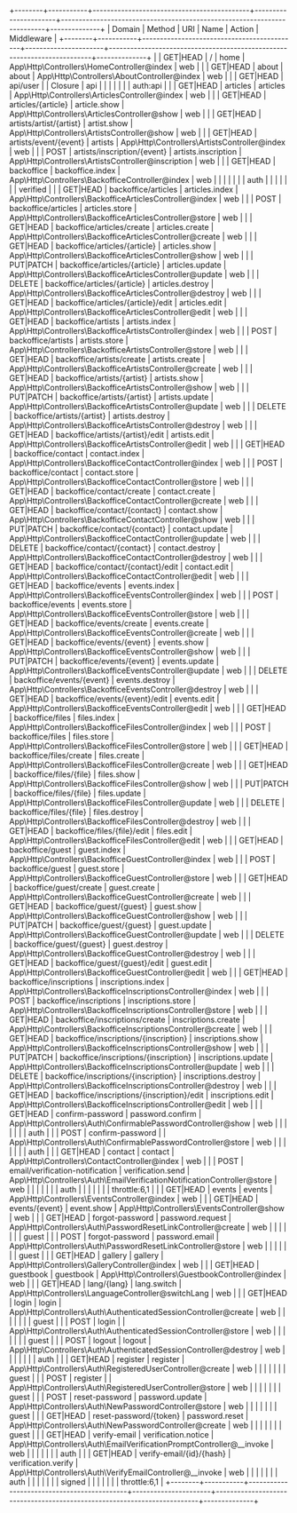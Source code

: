 +--------+-----------+--------------------------------------------+----------------------+-------------------------------------------------------------------------+--------------+
| Domain | Method    | URI                                        | Name                 | Action                                                                  | Middleware   |
+--------+-----------+--------------------------------------------+----------------------+-------------------------------------------------------------------------+--------------+
|        | GET|HEAD  | /                                          | home                 | App\Http\Controllers\HomeController@index                               | web          |
|        | GET|HEAD  | about                                      | about                | App\Http\Controllers\AboutController@index                              | web          |
|        | GET|HEAD  | api/user                                   |                      | Closure                                                                 | api          |
|        |           |                                            |                      |                                                                         | auth:api     |
|        | GET|HEAD  | articles                                   | articles             | App\Http\Controllers\ArticlesController@index                           | web          |
|        | GET|HEAD  | articles/{article}                         | article.show         | App\Http\Controllers\ArticlesController@show                            | web          |
|        | GET|HEAD  | artists/artist/{artist}                    | artist.show          | App\Http\Controllers\ArtistsController@show                             | web          |
|        | GET|HEAD  | artists/event/{event}                      | artists              | App\Http\Controllers\ArtistsController@index                            | web          |
|        | POST      | artists/inscription/{event}                | artists.inscription  | App\Http\Controllers\ArtistsController@inscription                      | web          |
|        | GET|HEAD  | backoffice                                 | backoffice.index     | App\Http\Controllers\BackofficeController@index                         | web          |
|        |           |                                            |                      |                                                                         | auth         |
|        |           |                                            |                      |                                                                         | verified     |
|        | GET|HEAD  | backoffice/articles                        | articles.index       | App\Http\Controllers\BackofficeArticlesController@index                 | web          |
|        | POST      | backoffice/articles                        | articles.store       | App\Http\Controllers\BackofficeArticlesController@store                 | web          |
|        | GET|HEAD  | backoffice/articles/create                 | articles.create      | App\Http\Controllers\BackofficeArticlesController@create                | web          |
|        | GET|HEAD  | backoffice/articles/{article}              | articles.show        | App\Http\Controllers\BackofficeArticlesController@show                  | web          |
|        | PUT|PATCH | backoffice/articles/{article}              | articles.update      | App\Http\Controllers\BackofficeArticlesController@update                | web          |
|        | DELETE    | backoffice/articles/{article}              | articles.destroy     | App\Http\Controllers\BackofficeArticlesController@destroy               | web          |
|        | GET|HEAD  | backoffice/articles/{article}/edit         | articles.edit        | App\Http\Controllers\BackofficeArticlesController@edit                  | web          |
|        | GET|HEAD  | backoffice/artists                         | artists.index        | App\Http\Controllers\BackofficeArtistsController@index                  | web          |
|        | POST      | backoffice/artists                         | artists.store        | App\Http\Controllers\BackofficeArtistsController@store                  | web          |
|        | GET|HEAD  | backoffice/artists/create                  | artists.create       | App\Http\Controllers\BackofficeArtistsController@create                 | web          |
|        | GET|HEAD  | backoffice/artists/{artist}                | artists.show         | App\Http\Controllers\BackofficeArtistsController@show                   | web          |
|        | PUT|PATCH | backoffice/artists/{artist}                | artists.update       | App\Http\Controllers\BackofficeArtistsController@update                 | web          |
|        | DELETE    | backoffice/artists/{artist}                | artists.destroy      | App\Http\Controllers\BackofficeArtistsController@destroy                | web          |
|        | GET|HEAD  | backoffice/artists/{artist}/edit           | artists.edit         | App\Http\Controllers\BackofficeArtistsController@edit                   | web          |
|        | GET|HEAD  | backoffice/contact                         | contact.index        | App\Http\Controllers\BackofficeContactController@index                  | web          |
|        | POST      | backoffice/contact                         | contact.store        | App\Http\Controllers\BackofficeContactController@store                  | web          |
|        | GET|HEAD  | backoffice/contact/create                  | contact.create       | App\Http\Controllers\BackofficeContactController@create                 | web          |
|        | GET|HEAD  | backoffice/contact/{contact}               | contact.show         | App\Http\Controllers\BackofficeContactController@show                   | web          |
|        | PUT|PATCH | backoffice/contact/{contact}               | contact.update       | App\Http\Controllers\BackofficeContactController@update                 | web          |
|        | DELETE    | backoffice/contact/{contact}               | contact.destroy      | App\Http\Controllers\BackofficeContactController@destroy                | web          |
|        | GET|HEAD  | backoffice/contact/{contact}/edit          | contact.edit         | App\Http\Controllers\BackofficeContactController@edit                   | web          |
|        | GET|HEAD  | backoffice/events                          | events.index         | App\Http\Controllers\BackofficeEventsController@index                   | web          |
|        | POST      | backoffice/events                          | events.store         | App\Http\Controllers\BackofficeEventsController@store                   | web          |
|        | GET|HEAD  | backoffice/events/create                   | events.create        | App\Http\Controllers\BackofficeEventsController@create                  | web          |
|        | GET|HEAD  | backoffice/events/{event}                  | events.show          | App\Http\Controllers\BackofficeEventsController@show                    | web          |
|        | PUT|PATCH | backoffice/events/{event}                  | events.update        | App\Http\Controllers\BackofficeEventsController@update                  | web          |
|        | DELETE    | backoffice/events/{event}                  | events.destroy       | App\Http\Controllers\BackofficeEventsController@destroy                 | web          |
|        | GET|HEAD  | backoffice/events/{event}/edit             | events.edit          | App\Http\Controllers\BackofficeEventsController@edit                    | web          |
|        | GET|HEAD  | backoffice/files                           | files.index          | App\Http\Controllers\BackofficeFilesController@index                    | web          |
|        | POST      | backoffice/files                           | files.store          | App\Http\Controllers\BackofficeFilesController@store                    | web          |
|        | GET|HEAD  | backoffice/files/create                    | files.create         | App\Http\Controllers\BackofficeFilesController@create                   | web          |
|        | GET|HEAD  | backoffice/files/{file}                    | files.show           | App\Http\Controllers\BackofficeFilesController@show                     | web          |
|        | PUT|PATCH | backoffice/files/{file}                    | files.update         | App\Http\Controllers\BackofficeFilesController@update                   | web          |
|        | DELETE    | backoffice/files/{file}                    | files.destroy        | App\Http\Controllers\BackofficeFilesController@destroy                  | web          |
|        | GET|HEAD  | backoffice/files/{file}/edit               | files.edit           | App\Http\Controllers\BackofficeFilesController@edit                     | web          |
|        | GET|HEAD  | backoffice/guest                           | guest.index          | App\Http\Controllers\BackofficeGuestController@index                    | web          |
|        | POST      | backoffice/guest                           | guest.store          | App\Http\Controllers\BackofficeGuestController@store                    | web          |
|        | GET|HEAD  | backoffice/guest/create                    | guest.create         | App\Http\Controllers\BackofficeGuestController@create                   | web          |
|        | GET|HEAD  | backoffice/guest/{guest}                   | guest.show           | App\Http\Controllers\BackofficeGuestController@show                     | web          |
|        | PUT|PATCH | backoffice/guest/{guest}                   | guest.update         | App\Http\Controllers\BackofficeGuestController@update                   | web          |
|        | DELETE    | backoffice/guest/{guest}                   | guest.destroy        | App\Http\Controllers\BackofficeGuestController@destroy                  | web          |
|        | GET|HEAD  | backoffice/guest/{guest}/edit              | guest.edit           | App\Http\Controllers\BackofficeGuestController@edit                     | web          |
|        | GET|HEAD  | backoffice/inscriptions                    | inscriptions.index   | App\Http\Controllers\BackofficeInscriptionsController@index             | web          |
|        | POST      | backoffice/inscriptions                    | inscriptions.store   | App\Http\Controllers\BackofficeInscriptionsController@store             | web          |
|        | GET|HEAD  | backoffice/inscriptions/create             | inscriptions.create  | App\Http\Controllers\BackofficeInscriptionsController@create            | web          |
|        | GET|HEAD  | backoffice/inscriptions/{inscription}      | inscriptions.show    | App\Http\Controllers\BackofficeInscriptionsController@show              | web          |
|        | PUT|PATCH | backoffice/inscriptions/{inscription}      | inscriptions.update  | App\Http\Controllers\BackofficeInscriptionsController@update            | web          |
|        | DELETE    | backoffice/inscriptions/{inscription}      | inscriptions.destroy | App\Http\Controllers\BackofficeInscriptionsController@destroy           | web          |
|        | GET|HEAD  | backoffice/inscriptions/{inscription}/edit | inscriptions.edit    | App\Http\Controllers\BackofficeInscriptionsController@edit              | web          |
|        | GET|HEAD  | confirm-password                           | password.confirm     | App\Http\Controllers\Auth\ConfirmablePasswordController@show            | web          |
|        |           |                                            |                      |                                                                         | auth         |
|        | POST      | confirm-password                           |                      | App\Http\Controllers\Auth\ConfirmablePasswordController@store           | web          |
|        |           |                                            |                      |                                                                         | auth         |
|        | GET|HEAD  | contact                                    | contact              | App\Http\Controllers\ContactController@index                            | web          |
|        | POST      | email/verification-notification            | verification.send    | App\Http\Controllers\Auth\EmailVerificationNotificationController@store | web          |
|        |           |                                            |                      |                                                                         | auth         |
|        |           |                                            |                      |                                                                         | throttle:6,1 |
|        | GET|HEAD  | events                                     | events               | App\Http\Controllers\EventsController@index                             | web          |
|        | GET|HEAD  | events/{event}                             | event.show           | App\Http\Controllers\EventsController@show                              | web          |
|        | GET|HEAD  | forgot-password                            | password.request     | App\Http\Controllers\Auth\PasswordResetLinkController@create            | web          |
|        |           |                                            |                      |                                                                         | guest        |
|        | POST      | forgot-password                            | password.email       | App\Http\Controllers\Auth\PasswordResetLinkController@store             | web          |
|        |           |                                            |                      |                                                                         | guest        |
|        | GET|HEAD  | gallery                                    | gallery              | App\Http\Controllers\GalleryController@index                            | web          |
|        | GET|HEAD  | guestbook                                  | guestbook            | App\Http\Controllers\GuestbookController@index                          | web          |
|        | GET|HEAD  | lang/{lang}                                | lang.switch          | App\Http\Controllers\LanguageController@switchLang                      | web          |
|        | GET|HEAD  | login                                      | login                | App\Http\Controllers\Auth\AuthenticatedSessionController@create         | web          |
|        |           |                                            |                      |                                                                         | guest        |
|        | POST      | login                                      |                      | App\Http\Controllers\Auth\AuthenticatedSessionController@store          | web          |
|        |           |                                            |                      |                                                                         | guest        |
|        | POST      | logout                                     | logout               | App\Http\Controllers\Auth\AuthenticatedSessionController@destroy        | web          |
|        |           |                                            |                      |                                                                         | auth         |
|        | GET|HEAD  | register                                   | register             | App\Http\Controllers\Auth\RegisteredUserController@create               | web          |
|        |           |                                            |                      |                                                                         | guest        |
|        | POST      | register                                   |                      | App\Http\Controllers\Auth\RegisteredUserController@store                | web          |
|        |           |                                            |                      |                                                                         | guest        |
|        | POST      | reset-password                             | password.update      | App\Http\Controllers\Auth\NewPasswordController@store                   | web          |
|        |           |                                            |                      |                                                                         | guest        |
|        | GET|HEAD  | reset-password/{token}                     | password.reset       | App\Http\Controllers\Auth\NewPasswordController@create                  | web          |
|        |           |                                            |                      |                                                                         | guest        |
|        | GET|HEAD  | verify-email                               | verification.notice  | App\Http\Controllers\Auth\EmailVerificationPromptController@__invoke    | web          |
|        |           |                                            |                      |                                                                         | auth         |
|        | GET|HEAD  | verify-email/{id}/{hash}                   | verification.verify  | App\Http\Controllers\Auth\VerifyEmailController@__invoke                | web          |
|        |           |                                            |                      |                                                                         | auth         |
|        |           |                                            |                      |                                                                         | signed       |
|        |           |                                            |                      |                                                                         | throttle:6,1 |
+--------+-----------+--------------------------------------------+----------------------+-------------------------------------------------------------------------+--------------+